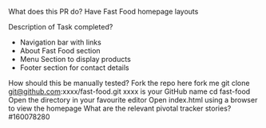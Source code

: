 What does this PR do?
Have Fast Food homepage layouts

Description of Task completed?

- Navigation bar with links 
- About Fast Food section 
- Menu Section to display products 
- Footer section for contact details

How should this be manually tested?
Fork the repo here fork me
git clone git@github.com:xxxx/fast-food.git xxxx is your GitHub name
cd fast-food
Open the directory in your favourite editor
Open index.html using a browser to view the homepage
What are the relevant pivotal tracker stories?
#160078280
